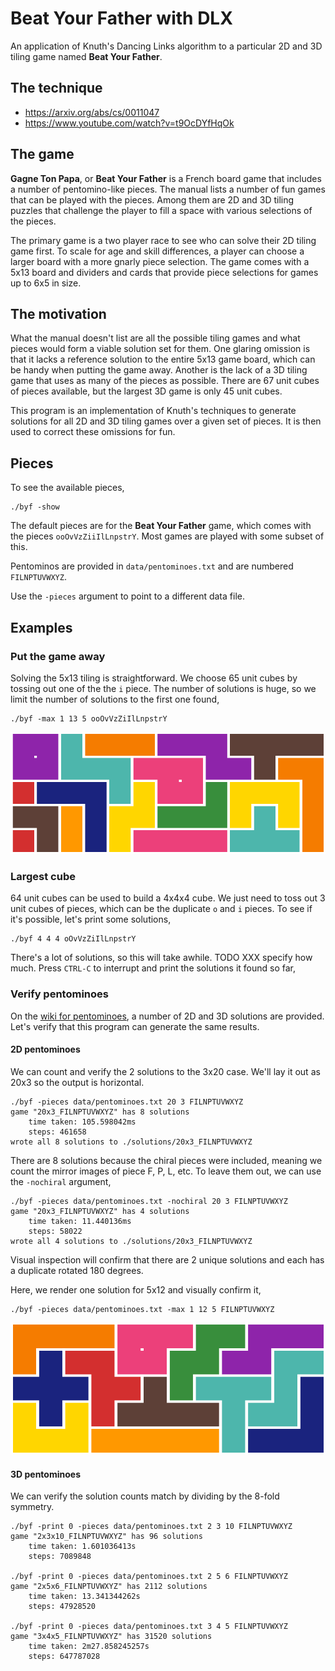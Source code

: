 # Beat Your Father with DLX

An application of Knuth's Dancing Links algorithm to a particular 2D and 3D tiling
game named **Beat Your Father**.

## The technique

* https://arxiv.org/abs/cs/0011047
* https://www.youtube.com/watch?v=t9OcDYfHqOk

## The game

**Gagne Ton Papa**, or **Beat Your Father** is a French board game that includes
a number of pentomino-like pieces.  The manual lists a number of fun games that
can be played with the pieces.  Among them are 2D and 3D tiling puzzles that
challenge the player to fill a space with various selections of the pieces.

The primary game is a two player race to see who can solve their 2D tiling game
first.  To scale for age and skill differences, a player can choose a larger
board with a more gnarly piece selection.  The game comes with a 5x13 board and
dividers and cards that provide piece selections for games up to 6x5 in size.

## The motivation

What the manual doesn't list are all the possible tiling games and what pieces
would form a viable solution set for them.  One glaring omission is that it
lacks a reference solution to the entire 5x13 game board, which can be handy
when putting the game away.  Another is the lack of a 3D tiling
game that uses as many of the pieces as possible.  There are 67 unit cubes of
pieces available, but the largest 3D game is only 45 unit cubes.

This program is an implementation of Knuth's techniques to generate solutions
for all 2D and 3D tiling games over a given set of pieces.  It is then used to
correct these omissions for fun.

## Pieces

To see the available pieces,

    ./byf -show

The default pieces are for the **Beat Your Father** game, which comes with the
pieces `ooOvVzZiiIlLnpstrY`.  Most games are played with some subset of this.

Pentominos are provided in `data/pentominoes.txt` and are numbered `FILNPTUVWXYZ`.

Use the `-pieces` argument to point to a different data file.

## Examples

### Put the game away

Solving the 5x13 tiling is straightforward.  We choose 65 unit cubes by tossing
out one of the the `i` piece.  The number of solutions is huge, so we limit the
number of solutions to the first one found,

    ./byf -max 1 13 5 ooOvVzZiIlLnpstrY

![A solution to 13x5 Beat Your Father](./docs/13x5_ooOvVzZiIlLnpstrY/0.png "Logo Title Text 1")

### Largest cube

64 unit cubes can be used to build a 4x4x4 cube.  We just need to toss out 3
unit cubes of pieces, which can be the duplicate `o` and `i` pieces.  To see
if it's possible, let's print some solutions,

    ./byf 4 4 4 oOvVzZiIlLnpstrY

There's a lot of solutions, so this will take awhile.  TODO XXX specify how
much.  Press `CTRL-C` to interrupt and print the solutions it found so far,

### Verify pentominoes

On the [wiki for pentominoes](https://en.wikipedia.org/wiki/Pentomino), a number
of 2D and 3D solutions are provided.  Let's verify that this program can
generate the same results.

#### 2D pentominoes

We can count and verify the 2 solutions to the 3x20 case.  We'll lay it out as
20x3 so the output is horizontal.

    ./byf -pieces data/pentominoes.txt 20 3 FILNPTUVWXYZ
    game "20x3_FILNPTUVWXYZ" has 8 solutions
        time taken: 105.598042ms
        steps: 461658
    wrote all 8 solutions to ./solutions/20x3_FILNPTUVWXYZ

There are 8 solutions because the chiral pieces were included, meaning we count the mirror images of piece F, P, L, etc.  To leave them out, we can use the `-nochiral` argument,

    ./byf -pieces data/pentominoes.txt -nochiral 20 3 FILNPTUVWXYZ
    game "20x3_FILNPTUVWXYZ" has 4 solutions
        time taken: 11.440136ms
        steps: 58022
    wrote all 4 solutions to ./solutions/20x3_FILNPTUVWXYZ

Visual inspection will confirm that there are 2 unique solutions and each has a duplicate rotated 180 degrees.

Here, we render one solution for 5x12 and visually confirm it,

    ./byf -pieces data/pentominoes.txt -max 1 12 5 FILNPTUVWXYZ


![A solution to 12x5 pentominoes](./docs/12x5_FILNPTUVWXYZ/0.png "Logo Title Text 1")

#### 3D pentominoes

We can verify the solution counts match by dividing by the 8-fold symmetry.

    ./byf -print 0 -pieces data/pentominoes.txt 2 3 10 FILNPTUVWXYZ
    game "2x3x10_FILNPTUVWXYZ" has 96 solutions
        time taken: 1.601036413s
        steps: 7089848

    ./byf -print 0 -pieces data/pentominoes.txt 2 5 6 FILNPTUVWXYZ
    game "2x5x6_FILNPTUVWXYZ" has 2112 solutions
        time taken: 13.341344262s
        steps: 47928520

    ./byf -print 0 -pieces data/pentominoes.txt 3 4 5 FILNPTUVWXYZ
    game "3x4x5_FILNPTUVWXYZ" has 31520 solutions
        time taken: 2m27.858245257s
        steps: 647787028
